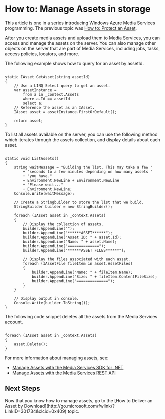 <properties linkid="develop-media-services-how-to-guides-manage-assets" urlDisplayName="Manage Assets in Media Services" pageTitle="How to Manage Assets in Media Services - Windows Azure" metaKeywords="" description="Learn how to manage assets on Media Services. You can also manage jobs, tasks, access policies, locators, and more. Code samples are written in C# and use the Media Services SDK for .NET." metaCanonical="" services="media-services" documentationCenter="" title="How to: Manage Assets in storage" authors=""  solutions="" writer="migree" manager="" editor=""  />




<h1>How to: Manage Assets in storage</h1>

This article is one in a series introducing Windows Azure Media Services programming. The previous topic was [How to: Protect an Asset](http://go.microsoft.com/fwlink/?LinkID=301813&clcid=0x409).

After you create media assets and upload them to Media Services, you can access and manage the assets on the server. You can also manage other objects on the server that are part of Media Services, including jobs, tasks, access policies, locators, and more.

The following example shows how to query for an asset by assetId. 
<pre><code>
static IAsset GetAsset(string assetId)
{
    // Use a LINQ Select query to get an asset.
    var assetInstance =
        from a in _context.Assets
        where a.Id == assetId
        select a;
    // Reference the asset as an IAsset.
    IAsset asset = assetInstance.FirstOrDefault();

    return asset;
}
</code></pre> 

To list all assets available on the server, you can use the following method which iterates through the assets collection, and display details about each asset.
<pre><code> 
static void ListAssets()
{
    string waitMessage = "Building the list. This may take a few "
        + "seconds to a few minutes depending on how many assets "
        + "you have."
        + Environment.NewLine + Environment.NewLine
        + "Please wait..."
        + Environment.NewLine;
    Console.Write(waitMessage);

    // Create a Stringbuilder to store the list that we build. 
    StringBuilder builder = new StringBuilder();

    foreach (IAsset asset in _context.Assets)
    {
        // Display the collection of assets.
        builder.AppendLine("");
        builder.AppendLine("******ASSET******");
        builder.AppendLine("Asset ID: " + asset.Id);
        builder.AppendLine("Name: " + asset.Name);
        builder.AppendLine("==============");
        builder.AppendLine("******ASSET FILES******");

        // Display the files associated with each asset. 
        foreach (IAssetFile fileItem in asset.AssetFiles)
        {
            builder.AppendLine("Name: " + fileItem.Name);
            builder.AppendLine("Size: " + fileItem.ContentFileSize);
            builder.AppendLine("==============");
        }
    }

    // Display output in console.
    Console.Write(builder.ToString());
}
</code></pre>
The following code snippet deletes all the assets from the Media Services account.
<pre><code>
foreach (IAsset asset in _context.Assets)
{
    asset.Delete();
}
</code></pre>

For more information about managing assets, see:
<ul>
<li><a href="http://msdn.microsoft.com/en-us/library/jj129589.aspx">Manage Assets with the Media Services SDK for .NET</a></li>
<li><a href="http://msdn.microsoft.com/en-us/library/jj129583.aspx">Manage Assets with the Media Services REST API</a></li></ul>


<h2>Next Steps</h2>
Now that you know how to manage assets, go to the [How to Deliver an Asset by Download](http://go.microsoft.com/fwlink/?LinkID=301734&clcid=0x409) topic.
